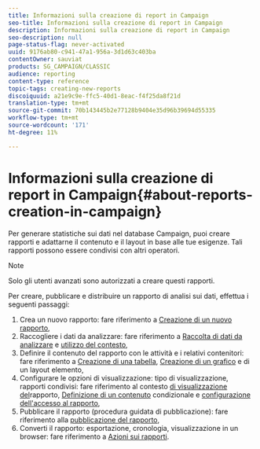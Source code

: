 ```yaml
---
title: Informazioni sulla creazione di report in Campaign
seo-title: Informazioni sulla creazione di report in Campaign
description: Informazioni sulla creazione di report in Campaign
seo-description: null
page-status-flag: never-activated
uuid: 9176ab80-c941-47a1-956a-3d1d63c403ba
contentOwner: sauviat
products: SG_CAMPAIGN/CLASSIC
audience: reporting
content-type: reference
topic-tags: creating-new-reports
discoiquuid: a21e9c9e-ffc5-40d1-8eac-f4f25da8f21d
translation-type: tm+mt
source-git-commit: 70b143445b2e77128b9404e35d96b39694d55335
workflow-type: tm+mt
source-wordcount: '171'
ht-degree: 11%

---
```



# Informazioni sulla creazione di report in Campaign{#about-reports-creation-in-campaign}

Per generare statistiche sui dati nel database Campaign, puoi creare rapporti e adattarne il contenuto e il layout in base alle tue esigenze. Tali rapporti possono essere condivisi con altri operatori.

>[!NOTE]
>
>Solo gli utenti avanzati sono autorizzati a creare questi rapporti.

Per creare, pubblicare e distribuire un rapporto di analisi sui dati, effettua i seguenti passaggi:

1. Crea un nuovo rapporto: fare riferimento a [Creazione di un nuovo rapporto](../../reporting/using/creating-a-new-report.md),
1. Raccogliere i dati da analizzare: fare riferimento a [Raccolta di dati da analizzare](../../reporting/using/collecting-data-to-analyze.md) e [utilizzo del contesto](../../reporting/using/using-the-context.md),
1. Definire il contenuto del rapporto con le attività e i relativi contenitori: fare riferimento a [Creazione di una tabella](../../reporting/using/creating-a-table.md), [Creazione di un grafico](../../reporting/using/creating-a-chart.md) e di un layout [](../../reporting/using/element-layout.md)elemento,
1. Configurare le opzioni di visualizzazione: tipo di visualizzazione, rapporti condivisi: fare riferimento al contesto [di visualizzazione del](../../reporting/using/configuring-access-to-the-report.md#report-display-context)rapporto, [Definizione di un contenuto](../../reporting/using/defining-a-conditional-content.md) condizionale e [configurazione dell&#39;accesso al rapporto](../../reporting/using/configuring-access-to-the-report.md),
1. Pubblicare il rapporto (procedura guidata di pubblicazione): fare riferimento alla [pubblicazione del rapporto](../../reporting/using/configuring-access-to-the-report.md#publishing-the-report),
1. Converti il rapporto: esportazione, cronologia, visualizzazione in un browser: fare riferimento a [Azioni sui rapporti](../../reporting/using/actions-on-reports.md).

